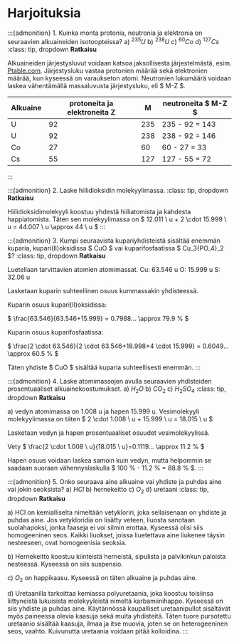 # Harjoituksia

:::{admonition} 1. Kuinka monta protonia, neutronia ja elektronia on seuraavien alkuaineiden isotoopteissa? a) $^{235}U$ b) $^{238}U$ c) $^{60}Co$ d) $^{127}Cs$
:class: tip, dropdown
**Ratkaisu**

Alkuaineiden järjestysluvut voidaan katsoa jaksollisesta järjestelmästä, esim. <a href="https://ptable.com/" target="_blank">Ptable.com</a>. Järjestysluku vastaa protonien määrää sekä elektronien määrää, kun kyseessä on varaukseton atomi. Neutronien lukumäärä voidaan laskea vähentämällä massaluvusta järjestysluku, eli $ M-Z $.

| Alkuaine | protoneita ja elektroneita Z | M   | neutroneita $ M-Z $ |
| -------- | ---------------------------- | --- | ------------------- |
| U        | 92                           | 235 | 235 - 92 = 143      |
| U        | 92                           | 238 | 238 - 92 = 146      |
| Co       | 27                           | 60  | 60 - 27  = 33       |
| Cs       | 55                           | 127 | 127 - 55 = 72       |
:::

:::{admonition} 2. Laske hiilidioksidin molekyylimassa.
:class: tip, dropdown
**Ratkaisu**

Hiilidioksidimolekyyli koostuu yhdestä hiiliatomista ja kahdesta happiatomista. Täten sen molekyylimassa on $ 12.011 \ u + 2 \cdot 15.999 \ u = 44.007 \ u \approx 44 \ u $
:::

:::{admonition} 3. Kumpi seuraavista kupariyhdisteistä sisältää enemmän kuparia, kupari(II)oksidissa $ CuO $ vai kuparifosfaatissa $ Cu_3{PO_4}_2 $?
:class: tip, dropdown
**Ratkaisu**

Luetellaan tarvittavien atomien atomimassat.
Cu: 63.546 u
O: 15.999 u
S: 32.06 u

Lasketaan kuparin suhteellinen osuus kummassakin yhdisteessä.

Kuparin osuus kupari(II)oksidissa:

$ \frac{63.546}{63.546+15.999} = 0.7988... \approx 79.9 \% $

Kuparin osuus kuparifosfaatissa:

$ \frac{2 \cdot 63.546}{2 \cdot 63.546+18.998+4 \cdot 15.999} = 0.6049... \approx 60.5 \% $

Täten yhdiste $ CuO $ sisältää kuparia suhteellisesti enemmän.
:::

:::{admonition} 4. Laske atomimassojen avulla seuraavien yhdisteiden prosentuaaliset alkuainekoostumukset. a) $H_2O$ b) $CO_2$ c) $H_2SO_4$
:class: tip, dropdown
**Ratkaisu**

a) vedyn atomimassa on 1.008 u ja hapen 15.999 u. Vesimolekyyli molekyylimassa on täten $ 2 \cdot 1.008 \ u + 15.999 \ u = 18.015 \ u $

Lasketaan vedyn ja hapen prosentuaaliset osuudet vesimolekyylissä.

Vety $ \frac{2 \cdot 1.008 \ u}{18.015 \ u}=0.1119... \approx 11.2 \% $

Hapen osuus voidaan laskea samoin kuin vedyn, mutta helpommin se saadaan suoraan vähennyslaskulla $ 100 \% - 11.2 \% = 88.8 \% $.
:::

:::{admonition} 5. Onko seuraava aine alkuaine vai yhdiste ja puhdas aine vai jokin seoksista? a) $HCl$ b) hernekeitto c) $O_2$ d) uretaani
:class: tip, dropdown
**Ratkaisu**

a) HCl on kemialliselta nimeltään vetykloriri, joka sellaisenaan on yhdiste ja puhdas aine. Jos vetykloridia on lisätty veteen, liuosta sanotaan suolahapoksi, jonka faaseja ei voi silmin erottaa. Kyseessä olisi siis homogeeninen seos. Kaikki liuokset, joissa liuetettava aine liukenee täysin nesteeseen, ovat homogeenisia seoksia.

b) Hernekeitto koostuu kiinteistä herneistä, sipulista ja palvikinkun paloista nesteessä. Kyseessä on siis suspensio.

c) $O_2$ on happikaasu. Kyseessä on täten alkuaine ja puhdas aine.

d) Uretaanilla tarkoittaa kemiassa polyuretaania, joka koostuu toisiinsa liittyneistä lukuisista molekyyleistä nimeltä karbamiinihappo. Kyseessä on siis yhdiste ja puhdas aine. Käytännössä kaupalliset uretaanipullot sisältävät myös paineessa olevia kaasuja sekä muita yhdisteitä. Täten tuore pursotettu uretaanio sisältää kaasuja, ilmaa ja itse muovia, joten se on heterogeeninen seos, vaahto. Kuivunutta uretaania voidaan pitää kolloidina. 
:::
